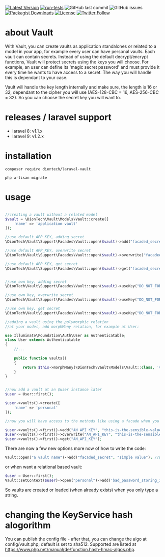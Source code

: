 [![Latest Version](https://img.shields.io/packagist/v/diontech/laravel-vault?label=version)](https://packagist.org/packages/diontech/laravel-vault/)
[![run-tests](https://github.com/DionTech/laravel-vault/actions/workflows/run_tests.yml/badge.svg)](https://github.com/DionTech/laravel-vault/actions/workflows/run_tests.yml)
![GitHub last commit](https://img.shields.io/github/last-commit/diontech/laravel-vault)
![GitHub issues](https://img.shields.io/github/issues-raw/diontech/laravel-vault)
[![Packagist Downloads](https://img.shields.io/packagist/dm/diontech/laravel-vault.svg?label=packagist%20downloads)](https://packagist.org/packages/diontech/laravel-vault)
[![License](https://img.shields.io/badge/license-mit-blue.svg)](https://github.com/DionTech/laravel-vault/blob/main/LICENSE)
[![Twitter Follow](https://img.shields.io/twitter/follow/dion_tech?style=social)](https://twitter.com/dion_tech)

 
# about Vault

With Vault, you can create vaults as application standalones or related to a model in your app, 
for example every user can have personal vaults. Each vault can contain secrets. Instead of using
the default decrypt/encrypt functions, Vault will protect secrets using the keys you will choose.
For example, an user can define its 'magic secret password' and must provide it every
time he wants to have access to a secret. The way you will handle this is dependant to your case.

Vault will handle the key length internally and make sure, the length is 16 or 32, dependant to the cipher
you will use (AES-128-CBC = 16, AES-256-CBC = 32). So you can choose the secret key you will want to.

# releases / laravel support

- laravel 8: v1.1.x
- laravel 9: v1.2.x

# installation

```shell
composer require diontech/laravel-vault
```

```shell
php artisan migrate
```

# usage

```php

//creating a vault without a related model
$vault = \DionTech\Vault\Models\Vault::create([
    'name' => 'application vault'
]);

//use default APP_KEY, adding secret
\DionTech\Vault\Support\Facades\Vault::open($vault)->add("facaded_secret", "AN_API_KEY");

//use default APP_KEY, overwrite secret
\DionTech\Vault\Support\Facades\Vault::open($vault)->overwrite("facaded_secret", "AN_API_KEY_overwritten");

//use default APP_KEY, get secret
\DionTech\Vault\Support\Facades\Vault::open($vault)->get("facaded_secret");


//use own key, adding secret
\DionTech\Vault\Support\Facades\Vault::open($vault)->useKey("DO_NOT_FORGETT_IT")->add("facaded_secret", "AN_API_KEY");

//use own key, overwrite secret
\DionTech\Vault\Support\Facades\Vault::open($vault)->useKey("DO_NOT_FORGETT_IT")->overwrite("facaded_secret", "AN_API_KEY_overwritten");

//use own key, get secret
\DionTech\Vault\Support\Facades\Vault::open($vault)->useKey("DO_NOT_FORGETT_IT")->get("facaded_secret");

```



```php
//adding a vault using the polymorphic relation
//at your model, add morphMany relation, for example at User:

use Illuminate\Foundation\Auth\User as Authenticatable;
class User extends Authenticatable
{
    //...
    
    public function vaults()
    {
        return $this->morphMany(\DionTech\Vault\Models\Vault::class, 'vaultable');
    }
}


//now add a vault at an $user instance later
$user = User::first();

$user->vaults()->create([
    'name' => 'personal'
]);

//now you will have access to the methods like using a facade when you will use the related model based vaults(), starting with open()

$user->vaults()->first()->add("AN_API_KEY", "this-is-the-sensible-value");
$user->vaults()->first()->overwrite("AN_API_KEY", "this-is-the-sensible-value-overwritten");
$user->vaults()->first()->get("AN_API_KEY");
```

There are now a few new options more now of how to write the code:

```php 
Vault::open("a vault name")->add("facaded_secret", "simple value"); //will create the vault
```

or when want a relational based vault:

```php 
$user = User::first(); 
Vault::setContext($user)->open("personal")->add('bad_password_storing_itself', '12345678'); //will create a vault in relation to the user
```

So vaults are created or loaded (when already exists) when you only type a string.

# changing the KeyService hash alogorithm

You can publish the config file - after that, you can change the algo at config/vault.php; default is set to sha512.
Supported are listed at https://www.php.net/manual/de/function.hash-hmac-algos.php.


